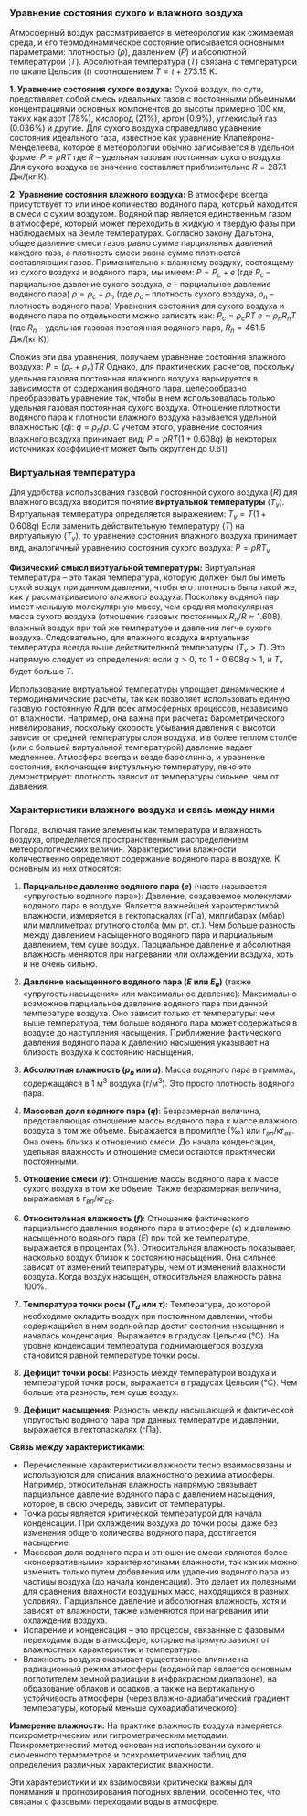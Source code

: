 ### Уравнение состояния сухого и влажного воздуха

Атмосферный воздух рассматривается в метеорологии как сжимаемая среда, и его термодинамическое состояние описывается основными параметрами: плотностью ($\rho$), давлением ($P$) и абсолютной температурой ($T$). Абсолютная температура ($T$) связана с температурой по шкале Цельсия ($t$) соотношением $T = t + 273.15$ K.

**1. Уравнение состояния сухого воздуха:**
Сухой воздух, по сути, представляет собой смесь идеальных газов с постоянными объемными концентрациями основных компонентов до высоты примерно 100 км, таких как азот (78%), кислород (21%), аргон (0.9%), углекислый газ (0.036%) и другие. Для сухого воздуха справедливо уравнение состояния идеального газа, известное как уравнение Клапейрона-Менделеева, которое в метеорологии обычно записывается в удельной форме:
$P = \rho R T$
где $R$ – удельная газовая постоянная сухого воздуха. Для сухого воздуха ее значение составляет приблизительно $R = 287.1$ Дж/(кг·К).

**2. Уравнение состояния влажного воздуха:**
В атмосфере всегда присутствует то или иное количество водяного пара, который находится в смеси с сухим воздухом. Водяной пар является единственным газом в атмосфере, который может переходить в жидкую и твердую фазы при наблюдаемых на Земле температурах.
Согласно закону Дальтона, общее давление смеси газов равно сумме парциальных давлений каждого газа, а плотность смеси равна сумме плотностей составляющих газов. Применительно к влажному воздуху, состоящему из сухого воздуха и водяного пара, мы имеем:
$P = P_c + e$ (где $P_c$ – парциальное давление сухого воздуха, $e$ – парциальное давление водяного пара)
$\rho = \rho_c + \rho_n$ (где $\rho_c$ – плотность сухого воздуха, $\rho_n$ – плотность водяного пара)
Уравнения состояния для сухого воздуха и водяного пара по отдельности можно записать как:
$P_c = \rho_c R T$
$e = \rho_n R_n T$ (где $R_n$ – удельная газовая постоянная водяного пара, $R_n = 461.5$ Дж/(кг·К))

Сложив эти два уравнения, получаем уравнение состояния влажного воздуха:
$P = (\rho_c + \rho_n)T R$
Однако, для практических расчетов, поскольку удельная газовая постоянная влажного воздуха варьируется в зависимости от содержания водяного пара, целесообразно преобразовать уравнение так, чтобы в нем использовалась только удельная газовая постоянная сухого воздуха.
Отношение плотности водяного пара к плотности влажного воздуха называется удельной влажностью ($q$): $q = \rho_n / \rho$.
С учетом этого, уравнение состояния влажного воздуха принимает вид:
$P = \rho R T (1 + 0.608 q)$ (в некоторых источниках коэффициент может быть округлен до 0.61)

### Виртуальная температура

Для удобства использования газовой постоянной сухого воздуха ($R$) для влажного воздуха вводится понятие **виртуальной температуры** ($T_v$). Виртуальная температура определяется выражением:
$T_v = T(1 + 0.608 q)$
Если заменить действительную температуру ($T$) на виртуальную ($T_v$), то уравнение состояния влажного воздуха принимает вид, аналогичный уравнению состояния сухого воздуха:
$P = \rho R T_v$

**Физический смысл виртуальной температуры:**
Виртуальная температура – это такая температура, которую должен был бы иметь сухой воздух при данном давлении, чтобы его плотность была такой же, как у рассматриваемого влажного воздуха. Поскольку водяной пар имеет меньшую молекулярную массу, чем средняя молекулярная масса сухого воздуха (отношение газовых постоянных $R_n/R \approx 1.608$), влажный воздух при той же температуре и давлении легче сухого воздуха. Следовательно, для влажного воздуха виртуальная температура всегда выше действительной температуры ($T_v > T$). Это напрямую следует из определения: если $q > 0$, то $1 + 0.608q > 1$, и $T_v$ будет больше $T$.

Использование виртуальной температуры упрощает динамические и термодинамические расчеты, так как позволяет использовать единую газовую постоянную $R$ для всех атмосферных процессов, независимо от влажности. Например, она важна при расчетах барометрического нивелирования, поскольку скорость убывания давления с высотой зависит от средней температуры слоя воздуха, и в более теплом столбе (или с большей виртуальной температурой) давление падает медленнее. Атмосфера всегда и везде бароклинна, и уравнение состояния, включающее виртуальную температуру, явно это демонстрирует: плотность зависит от температуры сильнее, чем от давления.

### Характеристики влажного воздуха и связь между ними

Погода, включая такие элементы как температура и влажность воздуха, определяется пространственным распределением метеорологических величин. Характеристики влажности количественно определяют содержание водяного пара в воздухе. К основным из них относятся:

1. **Парциальное давление водяного пара ($e$)** (часто называется «упругостью водяного пара»): Давление, создаваемое молекулами водяного пара в воздухе. Является важнейшей характеристикой влажности, измеряется в гектопаскалях (гПа), миллибарах (мбар) или миллиметрах ртутного столба (мм рт. ст.). Чем больше разность между давлением насыщенного водяного пара и парциальным давлением, тем суше воздух. Парциальное давление и абсолютная влажность меняются при нагревании или охлаждении воздуха, хоть и не очень сильно.

2. **Давление насыщенного водяного пара ($E$ или $E_a$)** (также «упругость насыщения» или максимальное давление): Максимально возможное парциальное давление водяного пара при данной температуре воздуха. Оно зависит только от температуры: чем выше температура, тем больше водяного пара может содержаться в воздухе до наступления насыщения. Приближение фактического давления водяного пара к давлению насыщения указывает на близость воздуха к состоянию насыщения.

3. **Абсолютная влажность ($\rho_n$ или $a$)**: Масса водяного пара в граммах, содержащаяся в 1 м$^3$ воздуха (г/м$^3$). Это просто плотность водяного пара.

4. **Массовая доля водяного пара ($q$)**: Безразмерная величина, представляющая отношение массы водяного пара к массе влажного воздуха в том же объеме. Выражается в промилле (‰) или г$_{вп}$/кг$_{вв}$. Она очень близка к отношению смеси. До начала конденсации, удельная влажность и отношение смеси остаются практически постоянными.

5. **Отношение смеси ($r$)**: Отношение массы водяного пара к массе сухого воздуха в том же объеме. Также безразмерная величина, выражаемая в г$_{вп}$/кг$_{св}$.

6. **Относительная влажность ($f$)**: Отношение фактического парциального давления водяного пара в атмосфере ($e$) к давлению насыщенного водяного пара ($E$) при той же температуре, выражается в процентах (%). Относительная влажность показывает, насколько воздух близок к состоянию насыщения. Она сильнее зависит от изменений температуры, чем от изменений влажности воздуха. Когда воздух насыщен, относительная влажность равна 100%.

7. **Температура точки росы ($T_d$ или $\tau$)**: Температура, до которой необходимо охладить воздух при постоянном давлении, чтобы содержащийся в нем водяной пар достиг состояния насыщения и началась конденсация. Выражается в градусах Цельсия (°C). На уровне конденсации температура поднимающегося воздуха становится равной температуре точки росы.

8. **Дефицит точки росы**: Разность между температурой воздуха и температурой точки росы, выражается в градусах Цельсия (°C). Чем больше эта разность, тем суше воздух.

9. **Дефицит насыщения**: Разность между насыщающей и фактической упругостью водяного пара при данных температуре и давлении, выражается в гектопаскалях (гПа).

**Связь между характеристиками:**

* Перечисленные характеристики влажности тесно взаимосвязаны и используются для описания влажностного режима атмосферы. Например, относительная влажность напрямую связывает парциальное давление водяного пара с давлением насыщения, которое, в свою очередь, зависит от температуры.
* Точка росы является критической температурой для начала конденсации. При охлаждении воздуха до точки росы, даже без изменения общего количества водяного пара, достигается насыщение.
* Массовая доля водяного пара и отношение смеси являются более «консервативными» характеристиками влажности, так как их можно изменить только путем добавления или удаления водяного пара из частицы воздуха (до начала конденсации). Это делает их полезными для сравнения влажности воздушных масс, находящихся в разных условиях. Парциальное давление и абсолютная влажность, хотя и зависят от влажности, также изменяются при нагревании или охлаждении воздуха.
* Испарение и конденсация – это процессы, связанные с фазовыми переходами воды в атмосфере, которые напрямую зависят от влажностных характеристик и температуры.
* Влажность воздуха оказывает существенное влияние на радиационный режим атмосферы (водяной пар является основным поглотителем земной радиации в инфракрасном диапазоне), на образование облаков и осадков, а также на вертикальную устойчивость атмосферы (через влажно-адиабатический градиент температуры, который меньше сухоадиабатического).

**Измерение влажности:**
На практике влажность воздуха измеряется психрометрическим или гигрометрическим методами. Психрометрический метод основан на использовании сухого и смоченного термометров и психрометрических таблиц для определения различных характеристик влажности.

Эти характеристики и их взаимосвязи критически важны для понимания и прогнозирования погодных явлений, особенно тех, что связаны с фазовыми переходами воды в атмосфере.
